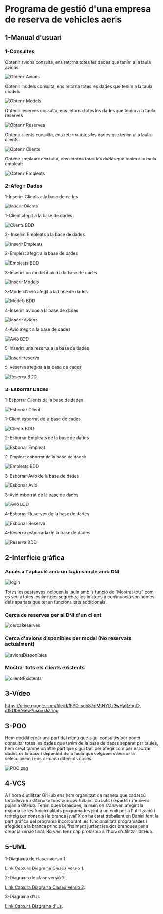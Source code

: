 # Programa de gestió d'una empresa de reserva de vehicles aeris

## 1-Manual d'usuari

### 1-Consultes

Obtenir avions consulta, ens retorna totes les dades que tenim a la taula avions

![Obtenir Avions](https://github.com/DanielDPM/M3UF4Projecte/blob/main/images/ObtenirAvions.png)

Obtenir models consulta, ens retorna totes les dades que tenim a la taula models

![Obtenir Models](https://github.com/DanielDPM/M3UF4Projecte/blob/main/images/ObtenirModels.png)

Obtenir reserves consulta, ens retorna totes les dades que tenim a la taula reserves

![Obtenir Reserves](https://github.com/DanielDPM/M3UF4Projecte/blob/main/images/ObtenirReserves.png)

Obtenir clients consulta, ens retorna totes les dades que tenim a la taula clients

![Obtenir Clients](https://github.com/DanielDPM/M3UF4Projecte/blob/main/images/ObtenirClients.png)

Obtenir empleats consulta, ens retorna totes les dades que tenim a la taula empleats

![Obtenir Empleats](https://github.com/DanielDPM/M3UF4Projecte/blob/main/images/ObtenirEmpleats.png)

### 2-Afegir Dades

1-Inserim Clients a la base de dades 

![Inserir Clients](https://github.com/DanielDPM/M3UF4Projecte/blob/main/images/InsertarClientIIJ.png)

1-Client afegit a la base de dades 

![Clients BDD](https://github.com/DanielDPM/M3UF4Projecte/blob/main/images/InsertarClientBDD.png)

2- Inserim Empleats a la base de dades

![Inserir Empleats](https://github.com/DanielDPM/M3UF4Projecte/blob/main/images/InsertarEmpleatIIJ.PNG)

2-Empleat afegit a la base de dades

![Empleats BDD](https://github.com/DanielDPM/M3UF4Projecte/blob/main/images/InsertarEmpleatBDD.png)

3-Inserim un model d'avió a la base de dades 

![Inserir Models](https://github.com/DanielDPM/M3UF4Projecte/blob/main/images/InsertarModelIIJ.png)

3-Model d'avió afegit a la base de dades

![Models BDD](https://github.com/DanielDPM/M3UF4Projecte/blob/main/images/InsertarModeBDD.png)

4-Inserim avions a la base de dades

![Inserir Avions](https://github.com/DanielDPM/M3UF4Projecte/blob/main/images/InsertarAvioIIJ.png)

4-Avió afegit a la base de dades

![Avió BDD](https://github.com/DanielDPM/M3UF4Projecte/blob/main/images/InsertarAvioBDD.png)

5-Inserim una reserva a la base de dades

![Inserir reserva](https://github.com/DanielDPM/M3UF4Projecte/blob/main/images/InsertarReservaIIJ.png)

5-Reserva afegida a la base de dades

![Reserva BDD](https://github.com/DanielDPM/M3UF4Projecte/blob/main/images/InsertarReservaBDD.png)


### 3-Esborrar Dades

1-Esborrar Clients de la base de dades

![Esborrar Client](https://github.com/DanielDPM/M3UF4Projecte/blob/main/images/EsborrarClientsIJJ.png)

1-Client esborrat de la base de dades

![Clients BDD](https://github.com/DanielDPM/M3UF4Projecte/blob/main/images/EsborrarClientsBDD.png)

2-Esborrar Empleats de la base de dades

![Esborrar Empleat](https://github.com/DanielDPM/M3UF4Projecte/blob/main/images/EsborrarEmpleatIIJ.png)

2-Empleat esborrat de la base de dades

![Empleats BDD](https://github.com/DanielDPM/M3UF4Projecte/blob/main/images/EsborrarEmpleatBDD.png)

3-Esborrar Avió de la base de dades

![Esborrar Avió](https://github.com/DanielDPM/M3UF4Projecte/blob/main/images/EsborrarAvioIIJ.png)

3-Avió esborrat de la base de dades

![Avió BDD](https://github.com/DanielDPM/M3UF4Projecte/blob/main/images/EsborrarAvioBDD.png)

4-Esborrar Reserves de la base de dades

![Esborrar Reserva](https://github.com/DanielDPM/M3UF4Projecte/blob/main/images/EsborrarReservesIIJ.PNG)

4-Reserva esborrada de la base de dades

![Reserva BDD](https://github.com/DanielDPM/M3UF4Projecte/blob/main/images/EsborrarReservesBDD.PNG)

## 2-Interficie gráfica
### Accés a l'apliació amb un login simple amb DNI

![login](/images/login.png)

Totes les pestanyes inclouen la taula amb la funció de "Mostrat tots" com es veu a totes les imatges següents, les imatges a continuació són només dels apartats que tenen funcionalitats addicionals.

### Cerca de reserves per al DNI d'un client
![cercaReserves](/images/reservesCercar.png)

### Cerca d'avions disponibles per model (No reservats actualment)
![avionsDisponibles](/images/avionsDisponibles.png)

### Mostrar tots els clients existents
![clientsExistents](/images/clientsMostrarTots.png)

## 3-Vídeo

https://drive.google.com/file/d/1hPO-so587mMtNYDz3wHaRzhqG-c1EUbV/view?usp=sharing

## 3-POO

Hem decidit crear una part del menú que sigui consultes per poder consultar totes les dades que tenim de la base de dades separat per taules, hem creat també un altre part que sigui tant per afegir com per esborrar dades de la base i depenent de la taula que volguem esborrar la seleccionem i ens demana diferents coses 

![POO.png](https://github.com/DanielDPM/M3UF4Projecte/blob/main/images/POO.png)


## 4-VCS

A l'hora d'utilitzar GitHub ens hem organitzat de manera que cadascú treballava en diferents funcions que habíem discutit i repartit i s'anaven pujan a GitHub. Tenim dues branques, la main on s'anaven afegint la majoria de les funcionalitats programades junt a un codi per a l'utilització i testeig per consola i la branca javaFX on ha estat treballant en Daniel fent la part gráfica del programa incorporant les funcionalitats programades i afegides a la branca principal, finalment juntant les dos branques per a crear la versió final. No vam tenir cap problema a l'hora d'utilitzar GitHub.

## 5-UML

1-Diagrama de clases versió 1

[Link Captura Diagrama Clases Versio 1](https://github.com/DanielDPM/M3UF4Projecte/blob/main/images/diagramaClases.V1.png).

2-Diagrama de clase versió 2

[Link Captura Diagrama Clases Versio 2](https://github.com/DanielDPM/M3UF4Projecte/blob/main/images/diagramaClases.V2.png).

3-Diagrama d'Us

[Link Captura Diagrama d'Us](https://github.com/DanielDPM/M3UF4Projecte/blob/main/images/diagramaUs.png).


